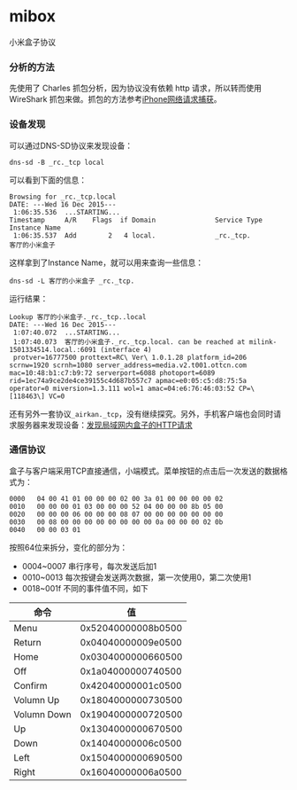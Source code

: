 # mibox
小米盒子协议

### 分析的方法

先使用了 Charles 抓包分析，因为协议没有依赖 http 请求，所以转而使用 WireShark 抓包来做。抓包的方法参考[iPhone网络请求捕获](http://johnwong.github.io/mobile/2015/11/04/sniffing-network-traffic-on-iphone.html)。

### 设备发现

可以通过DNS-SD协议来发现设备：

```
dns-sd -B _rc._tcp local
```

可以看到下面的信息：

```
Browsing for _rc._tcp.local
DATE: ---Wed 16 Dec 2015---
 1:06:35.536  ...STARTING...
Timestamp     A/R    Flags  if Domain               Service Type         Instance Name
 1:06:35.537  Add        2   4 local.               _rc._tcp.            客厅的小米盒子
 ```

这样拿到了Instance Name，就可以用来查询一些信息：

```
dns-sd -L 客厅的小米盒子 _rc._tcp.
```

运行结果：

```
Lookup 客厅的小米盒子._rc._tcp..local
DATE: ---Wed 16 Dec 2015---
 1:07:40.072  ...STARTING...
 1:07:40.073  客厅的小米盒子._rc._tcp.local. can be reached at milink-1501334514.local.:6091 (interface 4)
 protver=16777500 prottext=RC\ Ver\ 1.0.1.28 platform_id=206 scrnw=1920 scrnh=1080 server_address=media.v2.t001.ottcn.com mac=10:48:b1:c7:b9:72 serverport=6088 photoport=6089 rid=1ec74a9ce2de4ce39155c4d687b557c7 apmac=e0:05:c5:d8:75:5a operator=0 miversion=1.3.111 wol=1 amac=04:e6:76:46:03:52 CP=\[118463\] VC=0
```

还有另外一套协议`_airkan._tcp`，没有继续探究。另外，手机客户端也会同时请求服务器来发现设备：[发现局域网内盒子的HTTP请求](https://milink.pandora.xiaomi.com/milink/probe?mac_address=1&opaque=a3b5b9be00c475d425559d062f73c93a1144a231)

### 通信协议

盒子与客户端采用TCP直接通信，小端模式。菜单按钮的点击后一次发送的数据格式为：

```
0000   04 00 41 01 00 00 00 02 00 3a 01 00 00 00 00 02
0010   00 00 00 01 03 00 00 00 52 04 00 00 00 8b 05 00
0020   00 00 00 06 00 00 00 08 07 00 00 00 00 00 00 00
0030   00 08 00 00 00 00 00 00 00 00 0a 00 00 00 02 0b
0040   00 00 03 01
```

按照64位来拆分，变化的部分为：

- 0004~0007 串行序号，每次发送后加1
- 0010~0013 每次按键会发送两次数据，第一次使用0，第二次使用1
- 0018~001f 不同的事件值不同，如下

命令 | 值
--- | ---
Menu | 0x52040000008b0500
Return | 0x04040000009e0500
Home | 0x0304000000660500
Off | 0x1a04000000740500
Confirm | 0x42040000001c0500
Volumn Up | 0x1804000000730500
Volumn Down | 0x1904000000720500
Up | 0x1304000000670500
Down | 0x14040000006c0500
Left | 0x1504000000690500
Right | 0x16040000006a0500

